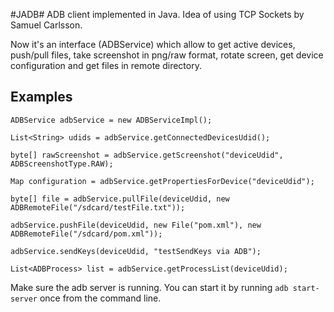#JADB#
ADB client implemented in Java. Idea of using TCP Sockets by Samuel Carlsson.

Now it's an interface (ADBService) which allow to get active devices, push/pull files, take screenshot in png/raw format, rotate screen, get device configuration and get files in remote directory.

## Examples ##

   	ADBService adbService = new ADBServiceImpl();
	
	List<String> udids = adbService.getConnectedDevicesUdid();
	
	byte[] rawScreenshot = adbService.getScreenshot("deviceUdid", ADBScreenshotType.RAW);
	
	Map configuration = adbService.getPropertiesForDevice("deviceUdid");
	
	byte[] file = adbService.pullFile(deviceUdid, new ADBRemoteFile("/sdcard/testFile.txt"));
	
	adbService.pushFile(deviceUdid, new File("pom.xml"), new ADBRemoteFile("/sdcard/pom.xml"));
	
	adbService.sendKeys(deviceUdid, "testSendKeys via ADB");
	
	List<ADBProcess> list = adbService.getProcessList(deviceUdid);
	
	

Make sure the adb server is running. You can start it by running `adb start-server` once from the command line.
